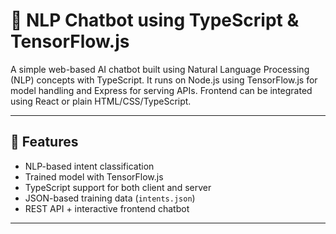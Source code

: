 # 🤖 NLP Chatbot using TypeScript & TensorFlow.js

A simple web-based AI chatbot built using Natural Language Processing (NLP) concepts with TypeScript. It runs on Node.js using TensorFlow.js for model handling and Express for serving APIs. Frontend can be integrated using React or plain HTML/CSS/TypeScript.

---

## 🚀 Features

- NLP-based intent classification
- Trained model with TensorFlow.js
- TypeScript support for both client and server
- JSON-based training data (`intents.json`)
- REST API + interactive frontend chatbot

---

